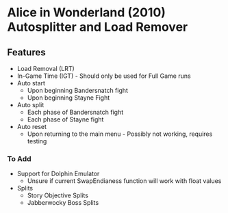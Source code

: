 # Alice in Wonderland (2010) Autosplitter and Load Remover

## Features
- Load Removal (LRT)
- In-Game Time (IGT) - Should only be used for Full Game runs
- Auto start
    - Upon beginning Bandersnatch fight
    - Upon beginning Stayne Fight
- Auto split
    - Each phase of Bandersnatch fight
    - Each phase of Stayne fight
- Auto reset
    - Upon returning to the main menu - Possibly not working, requires testing

### To Add
- Support for Dolphin Emulator
    - Unsure if current SwapEndianess function will work with float values
- Splits
    - Story Objective Splits
    - Jabberwocky Boss Splits